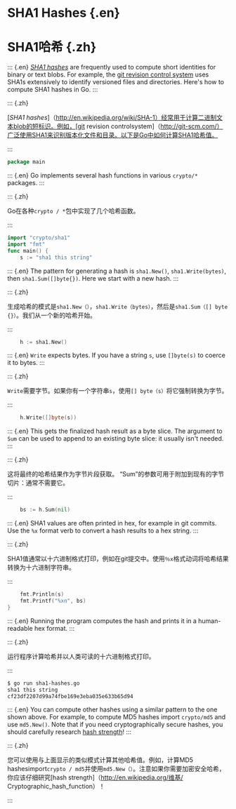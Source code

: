 
# SHA1 Hashes {.en}


# SHA1哈希 {.zh}


::: {.en}
[_SHA1 hashes_](http://en.wikipedia.org/wiki/SHA-1) are
frequently used to compute short identities for binary
or text blobs. For example, the [git revision control
system](http://git-scm.com/) uses SHA1s extensively to
identify versioned files and directories. Here's how to
compute SHA1 hashes in Go.
:::

::: {.zh}

[_SHA1 hashes_]（http://en.wikipedia.org/wiki/SHA-1）经常用于计算二进制文本blob的短标识。例如，[git revision controlsystem]（http://git-scm.com/）广泛使用SHA1来识别版本化文件和目录。以下是Go中如何计算SHA1哈希值。

:::


```go
package main
```


::: {.en}
Go implements several hash functions in various
`crypto/*` packages.
:::

::: {.zh}

Go在各种`crypto / *`包中实现了几个哈希函数。

:::


```go
import "crypto/sha1"
import "fmt"
func main() {
	s := "sha1 this string"
```


::: {.en}
The pattern for generating a hash is `sha1.New()`,
`sha1.Write(bytes)`, then `sha1.Sum([]byte{})`.
Here we start with a new hash.
:::

::: {.zh}

生成哈希的模式是`sha1.New（）`，`sha1.Write（bytes）`，然后是`sha1.Sum（[] byte {}）`。我们从一个新的哈希开始。

:::


```go
	h := sha1.New()
```


::: {.en}
`Write` expects bytes. If you have a string `s`,
use `[]byte(s)` to coerce it to bytes.
:::

::: {.zh}

`Write`需要字节。如果你有一个字符串`s`，使用`[] byte（s）`将它强制转换为字节。

:::


```go
	h.Write([]byte(s))
```


::: {.en}
This gets the finalized hash result as a byte
slice. The argument to `Sum` can be used to append
to an existing byte slice: it usually isn't needed.
:::

::: {.zh}

这将最终的哈希结果作为字节片段获取。 “Sum”的参数可用于附加到现有的字节切片：通常不需要它。

:::


```go
	bs := h.Sum(nil)
```


::: {.en}
SHA1 values are often printed in hex, for example
in git commits. Use the `%x` format verb to convert
a hash results to a hex string.
:::

::: {.zh}

SHA1值通常以十六进制格式打印，例如在git提交中。使用`％x`格式动词将哈希结果转换为十六进制字符串。

:::


```go
	fmt.Println(s)
	fmt.Printf("%xn", bs)
}
```


::: {.en}
Running the program computes the hash and prints it in
a human-readable hex format.
:::

::: {.zh}

运行程序计算哈希并以人类可读的十六进制格式打印。

:::


```bash
$ go run sha1-hashes.go
sha1 this string
cf23df2207d99a74fbe169e3eba035e633b65d94
```


::: {.en}
You can compute other hashes using a similar pattern to
the one shown above. For example, to compute MD5 hashes
import `crypto/md5` and use `md5.New()`.
Note that if you need cryptographically secure hashes,
you should carefully research
[hash strength](http://en.wikipedia.org/wiki/Cryptographic_hash_function)!
:::

::: {.zh}

您可以使用与上面显示的类似模式计算其他哈希值。例如，计算MD5 hashesimport`crypto / md5`并使用`md5.New（）`。注意如果你需要加密安全哈希，你应该仔细研究[hash strength]（http://en.wikipedia.org/维基/ Cryptographic_hash_function）！

:::



